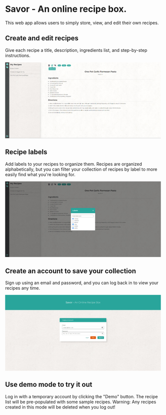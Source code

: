# Savor - An online recipe box.

This web app allows users to simply store, view, and edit their own recipes.

## Create and edit recipes

Give each recipe a title, description, ingredients list, and step-by-step instructions.

![Screenshot of recipe box dashboard](/public/screenshots/screenshot1.jpg)

## Recipe labels

Add labels to your recipes to organize them. Recipes are organized alphabetically, but you can filter your collection of recipes by label to more easily find what you're looking for.

![Screenshot showing labels menu](/public/screenshots/screenshot2.jpg)

## Create an account to save your collection

Sign up using an email and password, and you can log back in to view your recipes any time.

![Screenshot showing labels menu](/public/screenshots/screenshot3.jpg)

## Use demo mode to try it out

Log in with a temporary account by clicking the "Demo" button. The recipe list will be pre-populated with some sample recipes. Warning: Any recipes created in this mode will be deleted when you log out!
